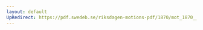 ```yaml
---
layout: default
UpRedirect: https://pdf.swedeb.se/riksdagen-motions-pdf/1870/mot_1870__ak__00108/mot_1870__ak__00108_003.pdf
---
```

